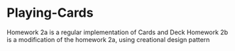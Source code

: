 # Playing-Cards

Homework 2a is a regular implementation of Cards and Deck
Homework 2b is a modification of the homework 2a, using creational design pattern
